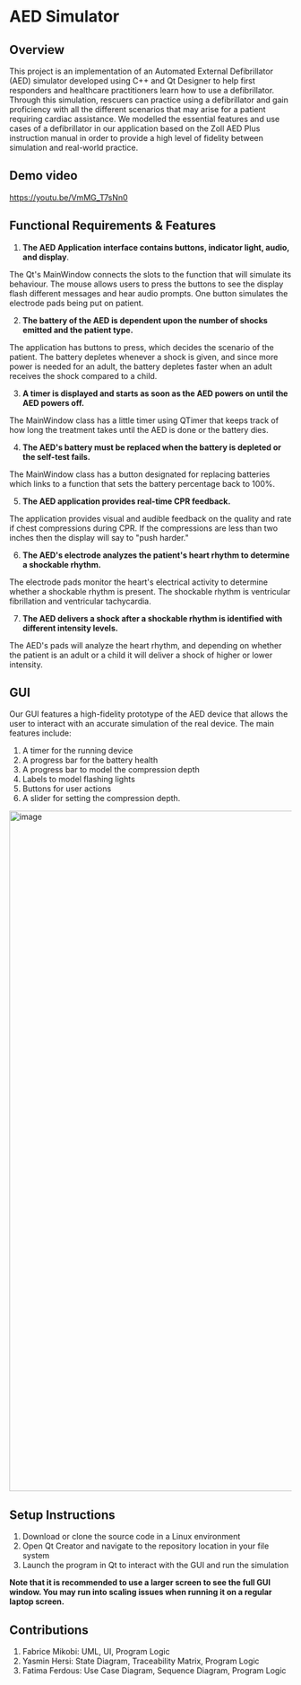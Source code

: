 # AED Simulator
## Overview

This project is an implementation of an Automated External Defibrillator (AED) simulator developed using C++ and Qt Designer to help first responders and healthcare practitioners learn how to use a defibrillator. Through this simulation, rescuers can practice using a defibrillator and gain proficiency with all the different scenarios that may arise for a patient requiring cardiac assistance. We modelled the essential features and use cases of a defibrillator in our application based on the Zoll AED Plus instruction manual in order to provide a high level of fidelity between simulation and real-world practice.


## Demo video
https://youtu.be/VmMG_T7sNn0


## Functional Requirements & Features 

1. **The AED Application interface contains buttons, indicator light, audio, and display**.
   
The Qt's MainWindow connects the slots to the
function that will simulate its behaviour. The
mouse allows users to press the buttons to see
the display flash different messages and hear
audio prompts. One button simulates the
electrode pads being put on patient.

2. **The battery of the AED is dependent upon the number of shocks emitted and the patient type.**

The application has buttons to press, which
decides the scenario of the patient. The
battery depletes whenever a shock is given,
and since more power is needed for an adult,
the battery depletes faster when an adult
receives the shock compared to a child.

3. **A timer is displayed and starts as soon as the AED powers on until the AED powers off.**

The MainWindow class has a little timer using
QTimer that keeps track of how long the
treatment takes until the AED is done or the
battery dies.

4. **The AED's battery must be replaced when the battery is depleted or the self-test fails.**
   
The MainWindow class has a button
designated for replacing batteries which links
to a function that sets the battery percentage
back to 100%.

5. **The AED application provides real-time CPR feedback.**

The application provides visual and audible
feedback on the quality and rate if chest
compressions during CPR. If the compressions
are less than two inches then the display will
say to "push harder."

6. **The AED's electrode analyzes the patient's heart rhythm to determine a shockable rhythm.**

The electrode pads monitor the heart's
electrical activity to determine whether a
shockable rhythm is present. The shockable
rhythm is ventricular fibrillation and ventricular
tachycardia.

7. **The AED delivers a shock after a shockable rhythm is identified with different intensity levels.**

The AED's pads will analyze the heart rhythm,
and depending on whether the patient is an
adult or a child it will deliver a shock of higher
or lower intensity.




## GUI 
Our GUI features a high-fidelity prototype of the AED device that allows the user to interact with an accurate simulation of the real device. The main features include: 
1. A timer for the running device
2. A progress bar for the battery health
3. A progress bar to model the compression depth
4. Labels to model flashing lights
5. Buttons for user actions
6. A slider for setting the compression depth.

<img width="1212" alt="image" src="https://github.com/user-attachments/assets/523aa401-019f-4a0e-8ee6-b2ceae6ffa19" />


## Setup Instructions 
1. Download or clone the source code in a Linux environment
2. Open Qt Creator and navigate to the repository location in your file system
3. Launch the program in Qt to interact with the GUI and run the simulation

**Note that it is recommended to use a larger screen to see the full GUI window. You may run into scaling issues when running it on a regular laptop screen.**

## Contributions
1. Fabrice Mikobi: UML, UI, Program Logic
2. Yasmin Hersi: State Diagram, Traceability Matrix, Program Logic
3. Fatima Ferdous: Use Case Diagram, Sequence Diagram, Program Logic 

